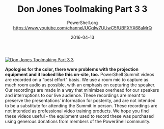 ﻿---
title: Don Jones Toolmaking Part 3 3
date: 2016-04-13
tags: PowerShellOrg, Summit, USA, English, Conference, DevOps Global Summit 2016
author: PowerShell.org https://www.youtube.com/channel/UCqIw7UUwC5fUBFXYX68aMrQ
---

[![Don Jones Toolmaking Part 3 3](https://i4.ytimg.com/vi/GXdmjCPYYNM/hqdefault.jpg "Don Jones Toolmaking Part 3 3")](https://www.youtube.com/watch?v=GXdmjCPYYNM)

**Apologies for the color, there were problems with the projection equipment and it looked like this on-site, too.** PowerShell Summit videos are recorded on a "best effort" basis. We use a room mic to capture as much room audio as possible, with an emphasis on capturing the speaker. Our recordings are made in a way that minimizes overhead for our speakers and interruptions to our live audience. These recordings are meant to preserve the presentations' information for posterity, and are not intended to be a substitute for attending the Summit in person. These recordings are not intended as professional video training products. We hope you find these videos useful - the equipment used to record these was purchased using generous donations from members of the PowerShell community.
